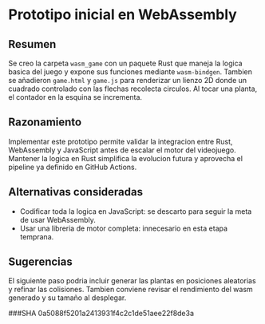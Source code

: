 # Prototipo inicial en WebAssembly

## Resumen
Se creo la carpeta `wasm_game` con un paquete Rust que maneja la logica basica del juego y expone sus funciones mediante `wasm-bindgen`. Tambien se añadieron `game.html` y `game.js` para renderizar un lienzo 2D donde un cuadrado controlado con las flechas recolecta circulos. Al tocar una planta, el contador en la esquina se incrementa.

## Razonamiento
Implementar este prototipo permite validar la integracion entre Rust, WebAssembly y JavaScript antes de escalar el motor del videojuego. Mantener la logica en Rust simplifica la evolucion futura y aprovecha el pipeline ya definido en GitHub Actions.

## Alternativas consideradas
- Codificar toda la logica en JavaScript: se descarto para seguir la meta de usar WebAssembly.
- Usar una libreria de motor completa: innecesario en esta etapa temprana.

## Sugerencias
El siguiente paso podria incluir generar las plantas en posiciones aleatorias y refinar las colisiones. Tambien conviene revisar el rendimiento del wasm generado y su tamaño al desplegar.

###SHA
0a5088f5201a2413931f4c2c1de51aee22f8de3a
